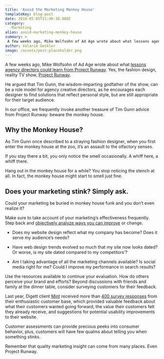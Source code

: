 ```yaml
---
title: 'Avoid the Marketing Monkey House'
templateKey: blog-post
date: 2010-05-05T21:49:38.000Z
category: 
  -Marketing
alias: avoid-marketing-monkey-house
summary: > 
 A few weeks ago, Mike Wolfsohn of Ad Age wrote about what lessons agency directors could learn from Project Runway. Yes, the fashion design, reality TV show, Project Runway.  He argued that Tim Gunn, the wisdom-imparting godfather of the show, can be a role model for agency creative directors, as he encourages each designer to find solutions that reflect personal style, but are still appropriate for their target audience.  In our office, we frequently invoke another treasure of Tim Gunn advice from Project Runway: beware the monkey house. 
author: Valarie Geckler
image: /assets/post-placeholder.png
---
```


A few weeks ago, Mike Wolfsohn of Ad Age wrote about what [lessons agency directors could learn from Project Runway](http://adage.com/agencynews/article?article_id=143317 "lessons agency directors could learn from Project Runway"). Yes, the fashion design, reality TV show, [Project Runway](http://www.mylifetime.com/shows/project-runway "Project Runway").

He argued that Tim Gunn, the wisdom-imparting godfather of the show, can be a role model for agency creative directors, as he encourages each designer to find solutions that reflect personal style, but are still appropriate for their target audience.

In our office, we frequently invoke another treasure of Tim Gunn advice from Project Runway: beware the monkey house.

Why the Monkey House?
---------------------

As Tim Gunn once described to a straying fashion designer, when you first enter the monkey house at the zoo, it’s an assault to the olfactory senses.

If you stay there a bit, you only notice the smell occasionally. A whiff here, a whiff there.

Hang out in the monkey house for a while? You stop noticing the stench at all. In fact, the monkey house might start to smell just fine.

Does your marketing stink? Simply ask.
--------------------------------------

Could your marketing be buried in monkey house funk and you don’t even realize it?

Make sure to take account of your marketing’s effectiveness frequently. Step back and [objectively analyze ways you can improve](/2010/02/01/metrics-are-good-insight-better) or change.

*   Does my website design reflect what my company has become? Does it serve my audience’s needs?
    
*   Have web design trends evolved so much that my site now looks dated? Or worse, is my site dated compared to my competitors’?
    
*   Am I taking advantage of all the marketing channels available? Is social media right for me? Could I improve my performance in search results?
    

Use the resources available to continue your evaluation. How do others perceive your brand and efforts? Beyond discussions with friends and family at the dinner table, consider surveying customers for their feedback.

Last year, Digett client [Mint](http://ohmint.com/) received more than [400 survey responses](http://ohmint.com/survey) from their enthusiastic customer base, which provided valuable feedback about what their customers wanted going forward, the value their customers felt they already receive, and suggestions for potential usability improvements to their website.

Customer assessments can provide precious peeks into consumer behavior, plus, customers will have few qualms about telling you when something stinks.

Remember that quality marketing insight can come from many places. Even Project Runway.